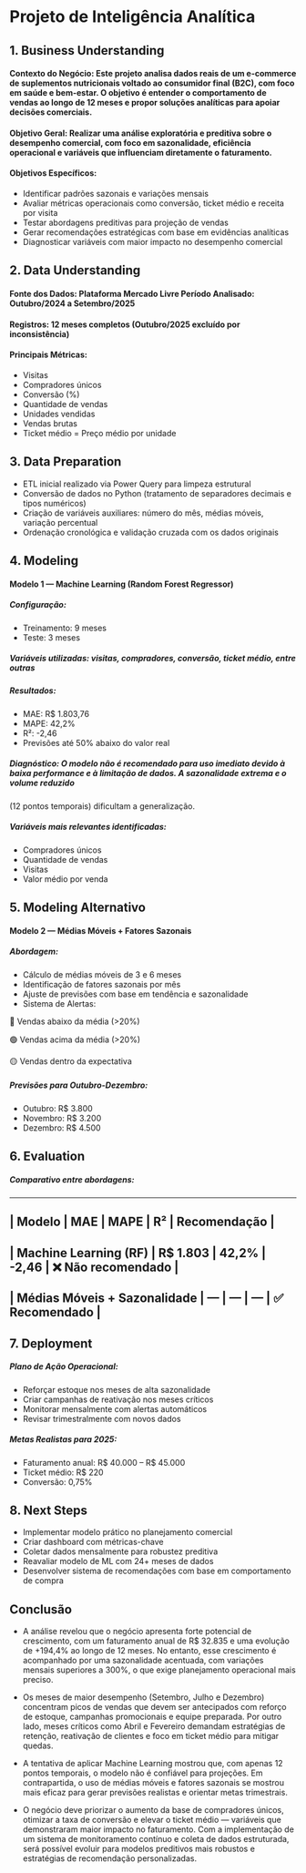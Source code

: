 # Projeto de Inteligência Analítica 

## 1. Business Understanding
#### Contexto do Negócio: Este projeto analisa dados reais de um e-commerce de suplementos nutricionais voltado ao consumidor final (B2C), com foco em saúde e bem-estar. O objetivo é entender o comportamento de vendas ao longo de 12 meses e propor soluções analíticas para apoiar decisões comerciais.

#### Objetivo Geral: Realizar uma análise exploratória e preditiva sobre o desempenho comercial, com foco em sazonalidade, eficiência operacional e variáveis que influenciam diretamente o faturamento.

#### Objetivos Específicos:
- Identificar padrões sazonais e variações mensais
- Avaliar métricas operacionais como conversão, ticket médio e receita por visita
- Testar abordagens preditivas para projeção de vendas
- Gerar recomendações estratégicas com base em evidências analíticas
- Diagnosticar variáveis com maior impacto no desempenho comercial

## 2. Data Understanding
#### Fonte dos Dados: Plataforma Mercado Livre Período Analisado: Outubro/2024 a Setembro/2025 
#### Registros: 12 meses completos (Outubro/2025 excluído por inconsistência) 
#### Principais Métricas:
- Visitas
- Compradores únicos
- Conversão (%)
- Quantidade de vendas
- Unidades vendidas
- Vendas brutas
- Ticket médio
= Preço médio por unidade

## 3. Data Preparation
- ETL inicial realizado via Power Query para limpeza estrutural
- Conversão de dados no Python (tratamento de separadores decimais e tipos numéricos)
- Criação de variáveis auxiliares: número do mês, médias móveis, variação percentual
- Ordenação cronológica e validação cruzada com os dados originais

## 4. Modeling
#### Modelo 1 — Machine Learning (Random Forest Regressor)
##### Configuração:
 - Treinamento: 9 meses
 - Teste: 3 meses

##### Variáveis utilizadas: visitas, compradores, conversão, ticket médio, entre outras

##### Resultados:
 - MAE: R$ 1.803,76
 - MAPE: 42,2%
 - R²: -2,46
 - Previsões até 50% abaixo do valor real

##### Diagnóstico: O modelo não é recomendado para uso imediato devido à baixa performance e à limitação de dados. A sazonalidade extrema e o volume reduzido 
(12 pontos temporais) dificultam a generalização.

##### Variáveis mais relevantes identificadas:
 - Compradores únicos
 - Quantidade de vendas
 - Visitas
 - Valor médio por venda

## 5. Modeling Alternativo
#### Modelo 2 — Médias Móveis + Fatores Sazonais
##### Abordagem:
 - Cálculo de médias móveis de 3 e 6 meses
 - Identificação de fatores sazonais por mês
 - Ajuste de previsões com base em tendência e sazonalidade
 - Sistema de Alertas:

🔴 Vendas abaixo da média (>20%)

🟢 Vendas acima da média (>20%)

🟡 Vendas dentro da expectativa

##### Previsões para Outubro-Dezembro:
 - Outubro: R$ 3.800
 - Novembro: R$ 3.200
 - Dezembro: R$ 4.500

## 6. Evaluation
##### Comparativo entre abordagens:

----------------------------------------------------------------------------------------
| Modelo                       |     MAE    |  	MAPE  |  	R²     |  	Recomendação      |
----------------------------------------------------------------------------------------
| Machine Learning (RF)	       |  R$ 1.803  | 	42,2%	 | -2,46	   |  ❌ Não recomendado |
----------------------------------------------------------------------------------------
| Médias Móveis + Sazonalidade	|      —     |   	—	   |    —	    |  ✅ Recomendado     |
----------------------------------------------------------------------------------------

## 7. Deployment
##### Plano de Ação Operacional:
- Reforçar estoque nos meses de alta sazonalidade
- Criar campanhas de reativação nos meses críticos
- Monitorar mensalmente com alertas automáticos
- Revisar trimestralmente com novos dados

##### Metas Realistas para 2025:
- Faturamento anual: R$ 40.000 – R$ 45.000
- Ticket médio: R$ 220
- Conversão: 0,75%

## 8. Next Steps
- Implementar modelo prático no planejamento comercial
- Criar dashboard com métricas-chave
- Coletar dados mensalmente para robustez preditiva
- Reavaliar modelo de ML com 24+ meses de dados
- Desenvolver sistema de recomendações com base em comportamento de compra

## Conclusão
- A análise revelou que o negócio apresenta forte potencial de crescimento, com um faturamento anual de R$ 32.835 e uma evolução de +194,4% ao longo de 12 meses. No entanto, esse crescimento é acompanhado por uma sazonalidade acentuada, com variações mensais superiores a 300%, o que exige planejamento operacional mais preciso.

- Os meses de maior desempenho (Setembro, Julho e Dezembro) concentram picos de vendas que devem ser antecipados com reforço de estoque, campanhas promocionais e equipe preparada. Por outro lado, meses críticos como Abril e Fevereiro demandam estratégias de retenção, reativação de clientes e foco em ticket médio para mitigar quedas.

- A tentativa de aplicar Machine Learning mostrou que, com apenas 12 pontos temporais, o modelo não é confiável para projeções. Em contrapartida, o uso de médias móveis e fatores sazonais se mostrou mais eficaz para gerar previsões realistas e orientar metas trimestrais.

- O negócio deve priorizar o aumento da base de compradores únicos, otimizar a taxa de conversão e elevar o ticket médio — variáveis que demonstraram maior impacto no faturamento. Com a implementação de um sistema de monitoramento contínuo e coleta de dados estruturada, será possível evoluir para modelos preditivos mais robustos e estratégias de recomendação personalizadas.
 
